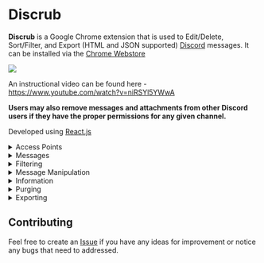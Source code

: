 

# Discrub

**Discrub** is a Google Chrome extension that is used to Edit/Delete, Sort/Filter, and Export (HTML and JSON supported) [Discord](https://discord.com/) messages. It can be installed via the [Chrome Webstore](https://chrome.google.com/webstore/detail/discrub/plhdclenpaecffbcefjmpkkbdpkmhhbj)

<a  href="https://chrome.google.com/webstore/detail/discrub/plhdclenpaecffbcefjmpkkbdpkmhhbj"><img  src="https://img.shields.io:/chrome-web-store/stars/plhdclenpaecffbcefjmpkkbdpkmhhbj?label=Discrub&logo=javascript&logoColor=89CFF0&color=89CFF0"></a>

An instructional video can be found here - https://www.youtube.com/watch?v=niRSYl5YWwA

**Users may also remove messages and attachments from other Discord users if they have the proper permissions for any given channel.**

Developed using [React.js](https://reactjs.org/)
<details>

<summary>Access Points</summary>

## Open Discrub

### Top-Right corner of Discord

<p  align="left">

<img  src="https://raw.githubusercontent.com/prathercc/discrub-ext/master/discrub_screenshots/z1.png">

</p>

### Extension Icon

<p  align="left">

<img  src="https://raw.githubusercontent.com/prathercc/discrub-ext/master/discrub_screenshots/z9.png">

</p>

</details>

<details>

<summary>Messages</summary>

## Select Guild/DM


<p  align="left">

### Channel Messages View

 #### Select a Guild and Channel, optionally select a username to pre-filter by.

<img  src="https://raw.githubusercontent.com/prathercc/discrub-ext/master/discrub_screenshots/z2.png">

</p>

<p  align="left">

### Direct Messages View

<img  src="https://raw.githubusercontent.com/prathercc/discrub-ext/master/discrub_screenshots/z3.png">

</p>

</details>

<details>

<summary>Filtering</summary>

## Filter Messages

<p  align="left">

### Filter View

 #### Optionally filter messages by the following criteria: Start Time, End Time, Username, Message (content), Attachment Name, Threads.

<img  src="https://raw.githubusercontent.com/prathercc/discrub-ext/master/discrub_screenshots/z4.png">

</p>

</details>

<details>

<summary>Message Manipulation</summary>

## Delete/Edit Messages
 
<p  align="left">

### Bulk Delete

 #### After messages have been loaded, messages can be selected and deleted in bulk.

<img  src="https://raw.githubusercontent.com/prathercc/discrub-ext/master/discrub_screenshots/z6.png">

</p>

<p  align="left">

### Individual Attachment Deletion

 #### Attachments can be viewed and deleted separately.

<img  src="https://raw.githubusercontent.com/prathercc/discrub-ext/master/discrub_screenshots/z7.png">

</p>

</details>

<details>

<summary>Information</summary>

## View Resources

<p  align="left">

### Project Information & Links

<img  src="https://raw.githubusercontent.com/prathercc/discrub-ext/master/discrub_screenshots/z8.png">

</p>

</details>

<details>

<summary>Purging</summary>

## Purge Guild/DM

 #### Purging will remove all of your messages from the specified Guild (and all inner Channels) or the selected DM.

<p  align="left">

### Purge Guild View

<img  src="https://raw.githubusercontent.com/prathercc/discrub-ext/master/discrub_screenshots/z11.png">

</p>
<p  align="left">

### Purge DM View

<img  src="https://raw.githubusercontent.com/prathercc/discrub-ext/master/discrub_screenshots/z12.png">

</p>

<p  align="left">

### Purge Progress

<img  src="https://raw.githubusercontent.com/prathercc/discrub-ext/master/discrub_screenshots/z13.png">

</p>

<p  align="left">

<img  src="https://raw.githubusercontent.com/prathercc/discrub-ext/master/discrub_screenshots/z14.png">

</p>

</details>

<details>

<summary>Exporting</summary>

## Export Guild/DM

 #### Exporting will download all messages (and media attachments) from a selected Guilds channels or a selected DM.

<p  align="left">

### Export DM View

<img  src="https://raw.githubusercontent.com/prathercc/discrub-ext/master/discrub_screenshots/z14.png">

</p>

<p  align="left">

### Export Guild View

 #### Any Channel belonging to the Guild can be selected for export.

<img  src="https://raw.githubusercontent.com/prathercc/discrub-ext/master/discrub_screenshots/z5.png">

</p>

</details>

## Contributing

Feel free to create an [Issue](https://github.com/prathercc/discrub-ext/issues) if you have any ideas for improvement or notice any bugs that need to addressed.
